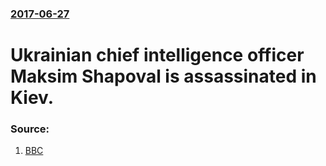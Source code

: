 ### [2017-06-27](/news/2017/06/27/index.md)

# Ukrainian chief intelligence officer Maksim Shapoval is assassinated in Kiev.




### Source:

1. [BBC](http://www.bbc.com/news/world-europe-40420339|)
